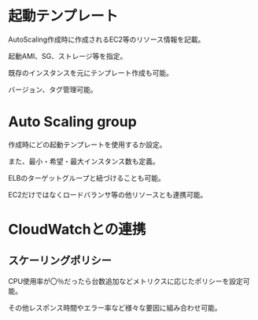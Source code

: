 # 起動テンプレート
AutoScaling作成時に作成されるEC2等のリソース情報を記載。

起動AMI、SG、ストレージ等を指定。

既存のインスタンスを元にテンプレート作成も可能。

バージョン、タグ管理可能。

# Auto Scaling group
作成時にどの起動テンプレートを使用するか設定。

また、最小・希望・最大インスタンス数も定義。

ELBのターゲットグループと紐づけることも可能。

EC2だけではなくロードバランサ等の他リソースとも連携可能。

# CloudWatchとの連携
## スケーリングポリシー
CPU使用率が〇％だったら台数追加などメトリクスに応じたポリシーを設定可能。

その他レスポンス時間やエラー率など様々な要因に組み合わせ可能。
